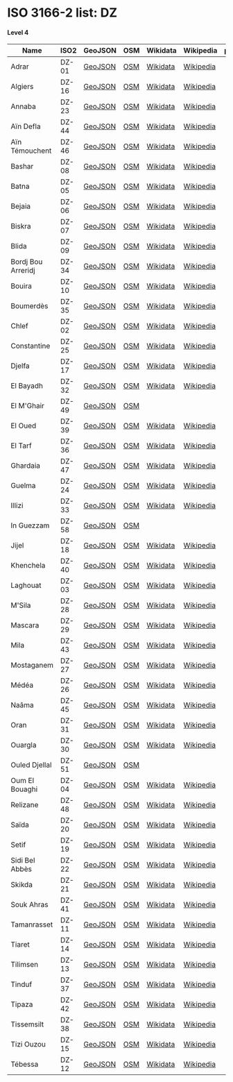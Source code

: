# ISO 3166-2 list: DZ


#### Level 4
Name | ISO2 | GeoJSON | OSM | Wikidata | Wikipedia | population 
--- | --- | --- | --- | --- | --- | --: 
Adrar | DZ-01 | [GeoJSON](../../export/geojson/q8/iso2/DZ/DZ-01.geojson) | [OSM](https://www.openstreetmap.org/relation/1258650) | [Wikidata](https://www.wikidata.org/wiki/Q188166) | [Wikipedia](http://en.wikipedia.org/wiki/ar%3A%D9%88%D9%84%D8%A7%D9%8A%D8%A9%20%D8%A3%D8%AF%D8%B1%D8%A7%D8%B1) | 399,714
Algiers | DZ-16 | [GeoJSON](../../export/geojson/q8/iso2/DZ/DZ-16.geojson) | [OSM](https://www.openstreetmap.org/relation/157062) | [Wikidata](https://www.wikidata.org/wiki/Q141026) | [Wikipedia](http://en.wikipedia.org/wiki/ar%3A%D9%88%D9%84%D8%A7%D9%8A%D8%A9%20%D8%A7%D9%84%D8%AC%D8%B2%D8%A7%D8%A6%D8%B1) | 2,988,145
Annaba | DZ-23 | [GeoJSON](../../export/geojson/q8/iso2/DZ/DZ-23.geojson) | [OSM](https://www.openstreetmap.org/relation/1455599) | [Wikidata](https://www.wikidata.org/wiki/Q213944) | [Wikipedia](http://en.wikipedia.org/wiki/ar%3A%D9%88%D9%84%D8%A7%D9%8A%D8%A9%20%D8%B9%D9%86%D8%A7%D8%A8%D8%A9) | 609,499
Aïn Defla | DZ-44 | [GeoJSON](../../export/geojson/q8/iso2/DZ/DZ-44.geojson) | [OSM](https://www.openstreetmap.org/relation/1283678) | [Wikidata](https://www.wikidata.org/wiki/Q168953) | [Wikipedia](http://en.wikipedia.org/wiki/fr%3AWilaya%20de%20A%C3%AFn%20Defla) | 722,300
Aïn Témouchent | DZ-46 | [GeoJSON](../../export/geojson/q8/iso2/DZ/DZ-46.geojson) | [OSM](https://www.openstreetmap.org/relation/1259188) | [Wikidata](https://www.wikidata.org/wiki/Q233670) | [Wikipedia](http://en.wikipedia.org/wiki/ar%3A%D9%88%D9%84%D8%A7%D9%8A%D8%A9%20%D8%B9%D9%8A%D9%86%20%D8%AA%D9%85%D9%88%D8%B4%D9%86%D8%AA) | 
Bashar | DZ-08 | [GeoJSON](../../export/geojson/q8/iso2/DZ/DZ-08.geojson) | [OSM](https://www.openstreetmap.org/relation/1258647) | [Wikidata](https://www.wikidata.org/wiki/Q215467) | [Wikipedia](http://en.wikipedia.org/wiki/ar%3A%D9%88%D9%84%D8%A7%D9%8A%D8%A9%20%D8%A8%D8%B4%D8%A7%D8%B1) | 270,061
Batna | DZ-05 | [GeoJSON](../../export/geojson/q8/iso2/DZ/DZ-05.geojson) | [OSM](https://www.openstreetmap.org/relation/1278748) | [Wikidata](https://www.wikidata.org/wiki/Q215452) | [Wikipedia](http://en.wikipedia.org/wiki/ar%3A%D9%88%D9%84%D8%A7%D9%8A%D8%A9%20%D8%A8%D8%A7%D8%AA%D9%86%D8%A9) | 1,119,791
Bejaia | DZ-06 | [GeoJSON](../../export/geojson/q8/iso2/DZ/DZ-06.geojson) | [OSM](https://www.openstreetmap.org/relation/1278765) | [Wikidata](https://www.wikidata.org/wiki/Q233665) | [Wikipedia](http://en.wikipedia.org/wiki/ar%3A%D9%88%D9%84%D8%A7%D9%8A%D8%A9%20%D8%A8%D8%AC%D8%A7%D9%8A%D8%A9) | 912,577
Biskra | DZ-07 | [GeoJSON](../../export/geojson/q8/iso2/DZ/DZ-07.geojson) | [OSM](https://www.openstreetmap.org/relation/1280072) | [Wikidata](https://www.wikidata.org/wiki/Q458402) | [Wikipedia](http://en.wikipedia.org/wiki/fr%3AWilaya%20de%20Biskra) | 721,356
Blida | DZ-09 | [GeoJSON](../../export/geojson/q8/iso2/DZ/DZ-09.geojson) | [OSM](https://www.openstreetmap.org/relation/1283683) | [Wikidata](https://www.wikidata.org/wiki/Q233637) | [Wikipedia](http://en.wikipedia.org/wiki/fr%3AWilaya%20de%20Blida) | 1,002,937
Bordj Bou Arreridj | DZ-34 | [GeoJSON](../../export/geojson/q8/iso2/DZ/DZ-34.geojson) | [OSM](https://www.openstreetmap.org/relation/1278766) | [Wikidata](https://www.wikidata.org/wiki/Q266411) | [Wikipedia](http://en.wikipedia.org/wiki/fr%3AWilaya%20de%20Bordj%20Bou%20Arreridj%E2%80%8E) | 
Bouira | DZ-10 | [GeoJSON](../../export/geojson/q8/iso2/DZ/DZ-10.geojson) | [OSM](https://www.openstreetmap.org/relation/1283093) | [Wikidata](https://www.wikidata.org/wiki/Q233655) | [Wikipedia](http://en.wikipedia.org/wiki/fr%3AWilaya%20de%20Bouira) | 695,583
Boumerdès | DZ-35 | [GeoJSON](../../export/geojson/q8/iso2/DZ/DZ-35.geojson) | [OSM](https://www.openstreetmap.org/relation/1283608) | [Wikidata](https://www.wikidata.org/wiki/Q236752) | [Wikipedia](http://en.wikipedia.org/wiki/fr%3AWilaya%20de%20Boumerd%C3%A8s) | 801,068
Chlef | DZ-02 | [GeoJSON](../../export/geojson/q8/iso2/DZ/DZ-02.geojson) | [OSM](https://www.openstreetmap.org/relation/1283740) | [Wikidata](https://www.wikidata.org/wiki/Q231752) | [Wikipedia](http://en.wikipedia.org/wiki/ar%3A%D9%88%D9%84%D8%A7%D9%8A%D8%A9%20%D8%A7%D9%84%D8%B4%D9%84%D9%81) | 1,002,088
Constantine | DZ-25 | [GeoJSON](../../export/geojson/q8/iso2/DZ/DZ-25.geojson) | [OSM](https://www.openstreetmap.org/relation/1273368) | [Wikidata](https://www.wikidata.org/wiki/Q232043) | [Wikipedia](http://en.wikipedia.org/wiki/ar%3A%D9%88%D9%84%D8%A7%D9%8A%D8%A9%20%D9%82%D8%B3%D9%86%D8%B7%D9%8A%D9%86%D8%A9) | 938,475
Djelfa | DZ-17 | [GeoJSON](../../export/geojson/q8/iso2/DZ/DZ-17.geojson) | [OSM](https://www.openstreetmap.org/relation/1280073) | [Wikidata](https://www.wikidata.org/wiki/Q233233) | [Wikipedia](http://en.wikipedia.org/wiki/ar%3A%D9%88%D9%84%D8%A7%D9%8A%D8%A9%20%D8%A7%D9%84%D8%AC%D9%84%D9%81%D8%A9) | 1,092,184
El Bayadh | DZ-32 | [GeoJSON](../../export/geojson/q8/iso2/DZ/DZ-32.geojson) | [OSM](https://www.openstreetmap.org/relation/1258649) | [Wikidata](https://www.wikidata.org/wiki/Q235703) | [Wikipedia](http://en.wikipedia.org/wiki/ar%3A%D9%88%D9%84%D8%A7%D9%8A%D8%A9%20%D8%A7%D9%84%D8%A8%D9%8A%D8%B6) | 
El M'Ghair | DZ-49 | [GeoJSON](../../export/geojson/q8/iso2/DZ/DZ-49.geojson) | [OSM](https://www.openstreetmap.org/relation/6825874) |  |  | 
El Oued | DZ-39 | [GeoJSON](../../export/geojson/q8/iso2/DZ/DZ-39.geojson) | [OSM](https://www.openstreetmap.org/relation/1280071) | [Wikidata](https://www.wikidata.org/wiki/Q233651) | [Wikipedia](http://en.wikipedia.org/wiki/ar%3A%D9%88%D9%84%D8%A7%D9%8A%D8%A9%20%D8%A7%D9%84%D9%88%D8%A7%D8%AF%D9%8A) | 673,934
El Tarf | DZ-36 | [GeoJSON](../../export/geojson/q8/iso2/DZ/DZ-36.geojson) | [OSM](https://www.openstreetmap.org/relation/1455600) | [Wikidata](https://www.wikidata.org/wiki/Q236788) | [Wikipedia](http://en.wikipedia.org/wiki/ar%3A%D9%88%D9%84%D8%A7%D9%8A%D8%A9%20%D8%A7%D9%84%D8%B7%D8%A7%D8%B1%D9%81) | 408,414
Ghardaia | DZ-47 | [GeoJSON](../../export/geojson/q8/iso2/DZ/DZ-47.geojson) | [OSM](https://www.openstreetmap.org/relation/1279666) | [Wikidata](https://www.wikidata.org/wiki/Q17601) | [Wikipedia](http://en.wikipedia.org/wiki/ar%3A%D9%88%D9%84%D8%A7%D9%8A%D8%A9%20%D8%BA%D8%B1%D8%AF%D8%A7%D9%8A%D8%A9) | 
Guelma | DZ-24 | [GeoJSON](../../export/geojson/q8/iso2/DZ/DZ-24.geojson) | [OSM](https://www.openstreetmap.org/relation/1273369) | [Wikidata](https://www.wikidata.org/wiki/Q235727) | [Wikipedia](http://en.wikipedia.org/wiki/ar%3A%D9%88%D9%84%D8%A7%D9%8A%D8%A9%20%D9%82%D8%A7%D9%84%D9%85%D8%A9) | 482,430
Illizi | DZ-33 | [GeoJSON](../../export/geojson/q8/iso2/DZ/DZ-33.geojson) | [OSM](https://www.openstreetmap.org/relation/1279816) | [Wikidata](https://www.wikidata.org/wiki/Q233659) | [Wikipedia](http://en.wikipedia.org/wiki/ar%3A%D9%88%D9%84%D8%A7%D9%8A%D8%A9%20%D8%A5%D9%84%D9%8A%D8%B2%D9%8A) | 
In Guezzam | DZ-58 | [GeoJSON](../../export/geojson/q8/iso2/DZ/DZ-58.geojson) | [OSM](https://www.openstreetmap.org/relation/6825881) |  |  | 
Jijel | DZ-18 | [GeoJSON](../../export/geojson/q8/iso2/DZ/DZ-18.geojson) | [OSM](https://www.openstreetmap.org/relation/1278746) | [Wikidata](https://www.wikidata.org/wiki/Q235718) | [Wikipedia](http://en.wikipedia.org/wiki/ar%3A%D9%88%D9%84%D8%A7%D9%8A%D8%A9%20%D8%AC%D9%8A%D8%AC%D9%84) | 636,948
Khenchela | DZ-40 | [GeoJSON](../../export/geojson/q8/iso2/DZ/DZ-40.geojson) | [OSM](https://www.openstreetmap.org/relation/1280466) | [Wikidata](https://www.wikidata.org/wiki/Q213950) | [Wikipedia](http://en.wikipedia.org/wiki/fr%3AWilaya%20de%20Khenchela) | 
Laghouat | DZ-03 | [GeoJSON](../../export/geojson/q8/iso2/DZ/DZ-03.geojson) | [OSM](https://www.openstreetmap.org/relation/1280081) | [Wikidata](https://www.wikidata.org/wiki/Q231748) | [Wikipedia](http://en.wikipedia.org/wiki/ar%3A%D9%88%D9%84%D8%A7%D9%8A%D8%A9%20%D8%A7%D9%84%D8%A3%D8%BA%D9%88%D8%A7%D8%B7) | 455,602
M'Sila | DZ-28 | [GeoJSON](../../export/geojson/q8/iso2/DZ/DZ-28.geojson) | [OSM](https://www.openstreetmap.org/relation/1278767) | [Wikidata](https://www.wikidata.org/wiki/Q240870) | [Wikipedia](http://en.wikipedia.org/wiki/ar%3A%D9%88%D9%84%D8%A7%D9%8A%D8%A9%20%D8%A7%D9%84%D9%85%D8%B3%D9%8A%D9%84%D8%A9) | 990,591
Mascara | DZ-29 | [GeoJSON](../../export/geojson/q8/iso2/DZ/DZ-29.geojson) | [OSM](https://www.openstreetmap.org/relation/1259190) | [Wikidata](https://www.wikidata.org/wiki/Q236776) | [Wikipedia](http://en.wikipedia.org/wiki/ar%3A%D9%88%D9%84%D8%A7%D9%8A%D8%A9%20%D9%85%D8%B9%D8%B3%D9%83%D8%B1) | 784,073
Mila | DZ-43 | [GeoJSON](../../export/geojson/q8/iso2/DZ/DZ-43.geojson) | [OSM](https://www.openstreetmap.org/relation/1273544) | [Wikidata](https://www.wikidata.org/wiki/Q235723) | [Wikipedia](http://en.wikipedia.org/wiki/fr%3AWilaya%20de%20Mila) | 
Mostaganem | DZ-27 | [GeoJSON](../../export/geojson/q8/iso2/DZ/DZ-27.geojson) | [OSM](https://www.openstreetmap.org/relation/1259191) | [Wikidata](https://www.wikidata.org/wiki/Q221445) | [Wikipedia](http://en.wikipedia.org/wiki/ar%3A%D9%88%D9%84%D8%A7%D9%8A%D8%A9%20%D9%85%D8%B3%D8%AA%D8%BA%D8%A7%D9%86%D9%85) | 737,118
Médéa | DZ-26 | [GeoJSON](../../export/geojson/q8/iso2/DZ/DZ-26.geojson) | [OSM](https://www.openstreetmap.org/relation/1282111) | [Wikidata](https://www.wikidata.org/wiki/Q235810) | [Wikipedia](http://en.wikipedia.org/wiki/fr%3AWilaya%20de%20M%C3%A9d%C3%A9a) | 819,932
Naâma | DZ-45 | [GeoJSON](../../export/geojson/q8/iso2/DZ/DZ-45.geojson) | [OSM](https://www.openstreetmap.org/relation/1258648) | [Wikidata](https://www.wikidata.org/wiki/Q233675) | [Wikipedia](http://en.wikipedia.org/wiki/ar%3A%D9%88%D9%84%D8%A7%D9%8A%D8%A9%20%D8%A7%D9%84%D9%86%D8%B9%D8%A7%D9%85%D8%A9) | 
Oran | DZ-31 | [GeoJSON](../../export/geojson/q8/iso2/DZ/DZ-31.geojson) | [OSM](https://www.openstreetmap.org/relation/1259187) | [Wikidata](https://www.wikidata.org/wiki/Q231331) | [Wikipedia](http://en.wikipedia.org/wiki/ar%3A%D9%88%D9%84%D8%A7%D9%8A%D8%A9%20%D9%88%D9%87%D8%B1%D8%A7%D9%86) | 1,454,078
Ouargla | DZ-30 | [GeoJSON](../../export/geojson/q8/iso2/DZ/DZ-30.geojson) | [OSM](https://www.openstreetmap.org/relation/1279811) | [Wikidata](https://www.wikidata.org/wiki/Q235709) | [Wikipedia](http://en.wikipedia.org/wiki/ar%3A%D9%88%D9%84%D8%A7%D9%8A%D8%A9%20%D9%88%D8%B1%D9%82%D9%84%D8%A9) | 558,558
Ouled Djellal | DZ-51 | [GeoJSON](../../export/geojson/q8/iso2/DZ/DZ-51.geojson) | [OSM](https://www.openstreetmap.org/relation/10489092) |  |  | 
Oum El Bouaghi | DZ-04 | [GeoJSON](../../export/geojson/q8/iso2/DZ/DZ-04.geojson) | [OSM](https://www.openstreetmap.org/relation/1278749) | [Wikidata](https://www.wikidata.org/wiki/Q235705) | [Wikipedia](http://en.wikipedia.org/wiki/fr%3AWilaya%20d%27Oum%20El%20Bouaghi) | 621,612
Relizane | DZ-48 | [GeoJSON](../../export/geojson/q8/iso2/DZ/DZ-48.geojson) | [OSM](https://www.openstreetmap.org/relation/1282091) | [Wikidata](https://www.wikidata.org/wiki/Q236758) | [Wikipedia](http://en.wikipedia.org/wiki/ar%3A%D9%88%D9%84%D8%A7%D9%8A%D8%A9%20%D8%BA%D9%84%D9%8A%D8%B2%D8%A7%D9%86) | 
Saïda | DZ-20 | [GeoJSON](../../export/geojson/q8/iso2/DZ/DZ-20.geojson) | [OSM](https://www.openstreetmap.org/relation/1281260) | [Wikidata](https://www.wikidata.org/wiki/Q233640) | [Wikipedia](http://en.wikipedia.org/wiki/ar%3A%D9%88%D9%84%D8%A7%D9%8A%D8%A9%20%D8%B3%D8%B9%D9%8A%D8%AF%D8%A9) | 330,641
Setif | DZ-19 | [GeoJSON](../../export/geojson/q8/iso2/DZ/DZ-19.geojson) | [OSM](https://www.openstreetmap.org/relation/1278747) | [Wikidata](https://www.wikidata.org/wiki/Q237164) | [Wikipedia](http://en.wikipedia.org/wiki/fr%3AWilaya%20de%20S%C3%A9tif) | 1,489,979
Sidi Bel Abbès | DZ-22 | [GeoJSON](../../export/geojson/q8/iso2/DZ/DZ-22.geojson) | [OSM](https://www.openstreetmap.org/relation/1259189) | [Wikidata](https://www.wikidata.org/wiki/Q235714) | [Wikipedia](http://en.wikipedia.org/wiki/ar%3A%D9%88%D9%84%D8%A7%D9%8A%D8%A9%20%D8%B3%D9%8A%D8%AF%D9%8A%20%D8%A8%D9%84%D8%B9%D8%A8%D8%A7%D8%B3) | 604,744
Skikda | DZ-21 | [GeoJSON](../../export/geojson/q8/iso2/DZ/DZ-21.geojson) | [OSM](https://www.openstreetmap.org/relation/1273552) | [Wikidata](https://www.wikidata.org/wiki/Q234227) | [Wikipedia](http://en.wikipedia.org/wiki/ar%3A%D9%88%D9%84%D8%A7%D9%8A%D8%A9%20%D8%B3%D9%83%D9%8A%D9%83%D8%AF%D8%A9) | 898,680
Souk Ahras | DZ-41 | [GeoJSON](../../export/geojson/q8/iso2/DZ/DZ-41.geojson) | [OSM](https://www.openstreetmap.org/relation/1283457) | [Wikidata](https://www.wikidata.org/wiki/Q236772) | [Wikipedia](http://en.wikipedia.org/wiki/fr%3AWilaya%20de%20Souk%20Ahras) | 
Tamanrasset | DZ-11 | [GeoJSON](../../export/geojson/q8/iso2/DZ/DZ-11.geojson) | [OSM](https://www.openstreetmap.org/relation/1279667) | [Wikidata](https://www.wikidata.org/wiki/Q229467) | [Wikipedia](http://en.wikipedia.org/wiki/ar%3A%D9%88%D9%84%D8%A7%D9%8A%D8%A9%20%D8%AA%D9%85%D9%86%D8%B1%D8%A7%D8%B3%D8%AA) | 176,637
Tiaret | DZ-14 | [GeoJSON](../../export/geojson/q8/iso2/DZ/DZ-14.geojson) | [OSM](https://www.openstreetmap.org/relation/1281404) | [Wikidata](https://www.wikidata.org/wiki/Q233258) | [Wikipedia](http://en.wikipedia.org/wiki/ar%3A%D9%88%D9%84%D8%A7%D9%8A%D8%A9%20%D8%AA%D9%8A%D8%A7%D8%B1%D8%AA) | 846,823
Tilimsen | DZ-13 | [GeoJSON](../../export/geojson/q8/iso2/DZ/DZ-13.geojson) | [OSM](https://www.openstreetmap.org/relation/1280702) | [Wikidata](https://www.wikidata.org/wiki/Q233632) | [Wikipedia](http://en.wikipedia.org/wiki/ar%3A%D9%88%D9%84%D8%A7%D9%8A%D8%A9%20%D8%AA%D9%84%D9%85%D8%B3%D8%A7%D9%86) | 949,135
Tinduf | DZ-37 | [GeoJSON](../../export/geojson/q8/iso2/DZ/DZ-37.geojson) | [OSM](https://www.openstreetmap.org/relation/1258651) | [Wikidata](https://www.wikidata.org/wiki/Q231151) | [Wikipedia](http://en.wikipedia.org/wiki/ar%3A%D9%88%D9%84%D8%A7%D9%8A%D8%A9%20%D8%AA%D9%86%D8%AF%D9%88%D9%81) | 
Tipaza | DZ-42 | [GeoJSON](../../export/geojson/q8/iso2/DZ/DZ-42.geojson) | [OSM](https://www.openstreetmap.org/relation/1286213) | [Wikidata](https://www.wikidata.org/wiki/Q235814) | [Wikipedia](http://en.wikipedia.org/wiki/fr%3AWilaya%20de%20Tipaza) | 591,010
Tissemsilt | DZ-38 | [GeoJSON](../../export/geojson/q8/iso2/DZ/DZ-38.geojson) | [OSM](https://www.openstreetmap.org/relation/1282090) | [Wikidata](https://www.wikidata.org/wiki/Q235805) | [Wikipedia](http://en.wikipedia.org/wiki/fr%3AWilaya%20de%20Tissemsilt) | 
Tizi Ouzou | DZ-15 | [GeoJSON](../../export/geojson/q8/iso2/DZ/DZ-15.geojson) | [OSM](https://www.openstreetmap.org/relation/1283601) | [Wikidata](https://www.wikidata.org/wiki/Q233645) | [Wikipedia](http://en.wikipedia.org/wiki/ar%3A%D9%88%D9%84%D8%A7%D9%8A%D8%A9%20%D8%AA%D9%8A%D8%B2%D9%8A%20%D9%88%D8%B2%D9%88) | 1,127,607
Tébessa | DZ-12 | [GeoJSON](../../export/geojson/q8/iso2/DZ/DZ-12.geojson) | [OSM](https://www.openstreetmap.org/relation/1280465) | [Wikidata](https://www.wikidata.org/wiki/Q267224) | [Wikipedia](http://en.wikipedia.org/wiki/ar%3A%D9%88%D9%84%D8%A7%D9%8A%D8%A9%20%D8%AA%D8%A8%D8%B3%D8%A9) | 648,703
